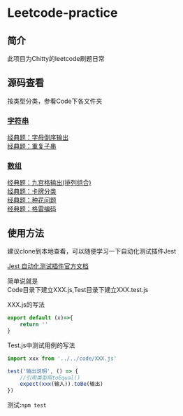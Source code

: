 # Leetcode-practice
  
## 简介

此项目为Chitty的leetcode刷题日常


## 源码查看

按类型分类，参看Code下各文件夹
### [字符串](https://github.com/YiiChitty/leetcode-practice/tree/master/code/String)  
[经典题：字母倒序输出](https://github.com/YiiChitty/leetcode-practice/blob/master/code/String/557-ReverseWordsinaStringIII.js)  
[经典题：重复子串](https://github.com/YiiChitty/leetcode-practice/blob/master/code/String/696-CountBinarySubstrings.js)  

### [数组](https://github.com/YiiChitty/leetcode-practice/tree/master/code/Array)  
[经典题：九宫格输出(排列组合)](https://github.com/YiiChitty/leetcode-practice/blob/master/code/Array/17-PhoneNum.js)  
[经典题：卡牌分类](https://github.com/YiiChitty/leetcode-practice/blob/master/code/Array/914-DeckCard.js)  
[经典题：种花问题](https://github.com/YiiChitty/leetcode-practice/blob/master/code/Array/605-PlaceFlowers.js)  
[经典题：格雷编码](https://github.com/YiiChitty/leetcode-practice/blob/master/code/Array/89-GrayCode.js)  

## 使用方法

建议clone到本地查看，可以随便学习一下自动化测试插件Jest

[Jest 自动化测试插件官方文档](https://jestjs.io/docs/zh-Hans/getting-started.html) 

简单说就是  
Code目录下建立XXX.js,Test目录下建立XXX.test.js

XXX.js的写法  
```javascript
export default (x)=>{
    return ''
}
```
Test.js中测试用例的写法  
```javascript
import xxx from '../../code/XXX.js'

test('输出说明', () => {
    //引用类型用toEqual()
    expect(xxx(输入)).toBe(输出)
})
```
测试:`npm test`